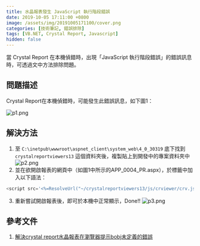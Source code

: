 ```yaml
---
title: 水晶報表發生 JavaScript 執行階段錯誤
date: 2019-10-05 17:11:00 +0800
image: /assets/img/20191005171100/cover.png
categories: [技術筆記, 錯誤排除]
tags: [VB.NET, Crystal Report, Javascript]
hidden: false
---
```


當 Crystal Report 在本機偵錯時，出現「JavaScript 執行階段錯誤」的錯誤訊息時，可透過文中方法排除問題。

## 問題描述

Crystal Report在本機偵錯時，可能發生此錯誤訊息，如下圖1：

![p1.png](/assets/img/20191005171100/p1.png)

## 解決方法

1. 至 `C:\inetpub\wwwroot\aspnet_client\system_web\4_0_30319` 底下找到 `crystalreportviewers13` 這個資料夾後，複製貼上到開發中的專案資料夾中
  ![p2.png](/assets/img/20191005171100/p2.png)
2. 並在欲開啟報表的網頁中（如圖1中所示的APP_0004_PR.aspx），於標籤中加入以下語法：
```javascript
<script src='<%=ResolveUrl("~/crystalreportviewers13/js/crviewer/crv.js")%>' type="text/javascript"></script>
```
3. 重新嘗試開啟報表後，即可於本機中正常顯示，Done!!
  ![p3.png](/assets/img/20191005171100/p3.png)

## 參考文件
1. [解決crystal report水晶報表在瀏覽器提示bobj未定義的錯誤](https://www.cnblogs.com/muzinian/p/4721690.html)